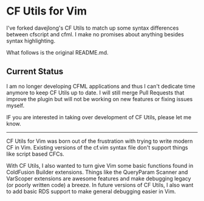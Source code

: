 # CF Utils for Vim

I've forked davejlong's CF Utils to match up some syntax differences between cfscript and cfml.  I make no promises about anything besides syntax highlighting.

What follows is the original README.md.

## Current Status

I am no longer developing CFML applications and thus I can't dedicate time anymore to keep CF Utils up to date.  I will still merge Pull Requests that improve the plugin but will not be working on new features or fixing issues myself.

IF you are interested in taking over development of CF Utils, please let me know.

---

CF Utils for Vim was born out of the frustration with trying to write modern CF in Vim. Existing versions of the cf.vim syntax file don't support things like script based CFCs.

With CF Utils, I also wanted to turn give Vim some basic functions found in ColdFusion Builder extensions. Things like the QueryParam Scanner and VarScoper extensions are awesome features and make debugging legacy (or poorly written code) a breeze. In future versions of CF Utils, I also want to add basic RDS support to make general debugging easier in Vim.
